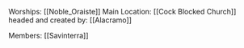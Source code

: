 Worships: [[Noble_Oraiste]]
Main Location: [[Cock Blocked Church]]
headed and created by: [[Alacramo]]

Members:
	[[Savinterra]]
	